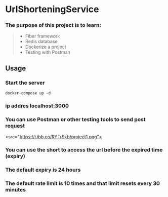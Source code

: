 # UrlShorteningService

### The purpose of this project is to learn:
> - Fiber framework
> - Redis database
> - Dockerize a project
> - Testing with Postman

## Usage

### Start the server
`docker-compose up -d`
### ip addres localhost:3000
### You can use Postman or other testing tools to send post request 

<src="https://i.ibb.co/RYTr9kb/project1.png">

### You can use the short to access the url before the expired time (expiry)
### The default expiry is 24 hours
### The default rate limit is 10 times and that limit resets every 30 minutes
